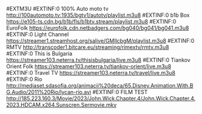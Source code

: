 #EXTM3U
#EXTINF:0 100% Auto moto tv 
http://100automoto.tv:1935/bgtv1/autotv/playlist.m3u8
#EXTINF:0 b1b Box 
https://e105-ts.cdn.bg/b1b/fls/b1btv.stream/playlist.m3u8
#EXTINF:0 EuroFolk 
https://eurofolk.cdn.netbadgers.com/bg040/bg041/bg041.m3u8
#EXTINF:0 Light Channel
https://streamer1.streamhost.org/salive/GMIlcbgM/playlist.m3u8
#EXTINF:0 RMTV
http://transcoder1.bitcare.eu/streaming/rimextv/rmtv.m3u8
#EXTINF:0 This is Bulgaria
https://streamer103.neterra.tv/thisisbulgaria/live.m3u8
#EXTINF:0 Tiankov Orient Folk
https://streamer103.neterra.tv/tiankov-orient/live.m3u8
#EXTINF:0 Travel TV 
https://streamer103.neterra.tv/travel/live.m3u8
#EXTINF:0 Rio
http://mediaset.sdasofia.org/animacii%20deca/65.Disney.Animation.With.BG.Audio/2011%20Rio/lycan-rio.avi
#EXTINF:0 FILM TEST 
http://185.223.160.3/Movie/2023/John.Wick.Chapter.4/John.Wick.Chapter.4.2023.HDCAM.x264.Sunscren.Sermovie.mkv
